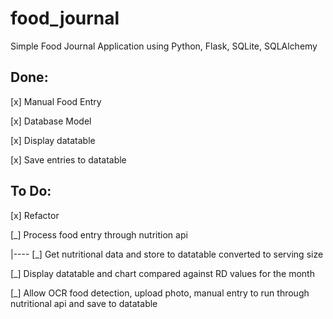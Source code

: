 # food_journal
Simple Food Journal Application using Python, Flask, SQLite, SQLAlchemy

## Done:
[x] Manual Food Entry

[x] Database Model

[x] Display datatable

[x] Save entries to datatable

## To Do:
[x] Refactor

[_] Process food entry through nutrition api

  |---- [_] Get nutritional data and store to datatable converted to serving size
  
[_] Display datatable and chart compared against RD values for the month

[_] Allow OCR food detection, upload photo, manual entry to run through nutritional api and save to datatable

